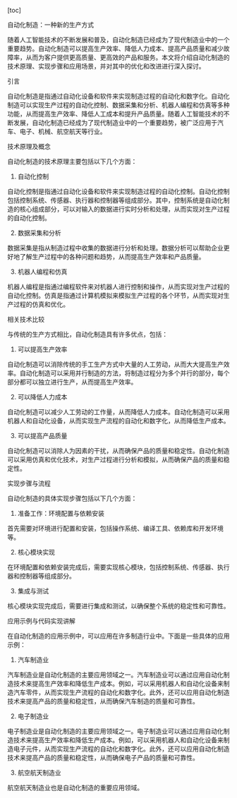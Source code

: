 
[toc]                    
                
                
自动化制造：一种新的生产方式

随着人工智能技术的不断发展和普及，自动化制造已经成为了现代制造业中的一个重要趋势。自动化制造可以提高生产效率、降低人力成本、提高产品质量和减少故障率，从而为客户提供更高质量、更高效的产品和服务。本文将介绍自动化制造的技术原理、实现步骤和应用场景，并对其中的优化和改进进行深入探讨。

引言

自动化制造是指通过自动化设备和软件来实现制造过程的自动化和数字化。自动化制造可以实现生产过程的自动化控制、数据采集和分析、机器人编程和仿真等多种功能，从而提高生产效率、降低人工成本和提升产品质量。随着人工智能技术的不断发展，自动化制造已经成为了现代制造业中的一个重要趋势，被广泛应用于汽车、电子、机械、航空航天等行业。

技术原理及概念

自动化制造的技术原理主要包括以下几个方面：

1. 自动化控制

自动化控制是指通过自动化设备和软件来实现制造过程的自动化控制。自动化控制包括控制系统、传感器、执行器和控制器等组成部分。其中，控制系统是自动化制造的核心组成部分，可以对输入的数据进行实时分析和处理，从而实现对生产过程的自动化控制。

2. 数据采集和分析

数据采集是指从制造过程中收集的数据进行分析和处理。数据分析可以帮助企业更好地了解生产过程中的各种问题和趋势，从而提高生产效率和产品质量。

3. 机器人编程和仿真

机器人编程是指通过编程软件来对机器人进行控制和操作，从而实现对生产过程的自动化控制。仿真是指通过计算机模拟来模拟生产过程的各个环节，从而实现对生产过程的仿真和优化。

相关技术比较

与传统的生产方式相比，自动化制造具有许多优点，包括：

1. 可以提高生产效率

自动化制造可以消除传统的手工生产方式中大量的人工劳动，从而大大提高生产效率。自动化制造可以采用并行制造的方法，将制造过程分为多个并行的部分，每个部分都可以独立进行生产，从而提高生产效率。

2. 可以降低人力成本

自动化制造可以减少人工劳动的工作量，从而降低人力成本。自动化制造可以采用机器人和自动化设备，从而实现生产流程的自动化和数字化，从而降低生产成本。

3. 可以提高产品质量

自动化制造可以消除人为因素的干扰，从而确保产品的质量和稳定性。自动化制造可以采用仿真和优化技术，对生产过程进行分析和模拟，从而确保产品的质量和稳定性。

实现步骤与流程

自动化制造的具体实现步骤包括以下几个方面：

1. 准备工作：环境配置与依赖安装

首先需要对环境进行配置和安装，包括操作系统、编译工具、依赖库和开发环境等。

2. 核心模块实现

在环境配置和依赖安装完成后，需要实现核心模块，包括控制系统、传感器、执行器和控制器等组成部分。

3. 集成与测试

核心模块实现完成后，需要进行集成和测试，以确保整个系统的稳定性和可靠性。

应用示例与代码实现讲解

在自动化制造的应用示例中，可以应用在许多制造行业中。下面是一些具体的应用示例：

1. 汽车制造业

汽车制造业是自动化制造的主要应用领域之一。汽车制造业可以通过应用自动化制造技术来提高生产效率和降低生产成本。例如，可以采用机器人和自动化设备来制造汽车零件，从而实现生产流程的自动化和数字化。此外，还可以应用自动化制造技术来提高产品的质量和稳定性，从而确保汽车制造的质量和可靠性。

2. 电子制造业

电子制造业是自动化制造的主要应用领域之一。电子制造业可以通过应用自动化制造技术来提高生产效率和降低生产成本。例如，可以采用机器人和自动化设备来制造电子元件，从而实现生产流程的自动化和数字化。此外，还可以应用自动化制造技术来提高产品的质量和稳定性，从而确保电子产品的质量和可靠性。

3. 航空航天制造业

航空航天制造业也是自动化制造的重要应用领域。

